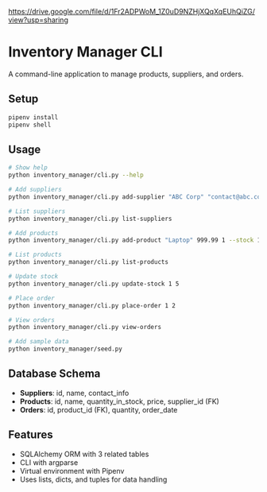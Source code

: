 https://drive.google.com/file/d/1Fr2ADPWoM_1Z0uD9NZHjXQqXqEUhQiZG/view?usp=sharing

# Inventory Manager CLI

A command-line application to manage products, suppliers, and orders.

## Setup

```bash
pipenv install
pipenv shell
```

## Usage

```bash
# Show help
python inventory_manager/cli.py --help

# Add suppliers
python inventory_manager/cli.py add-supplier "ABC Corp" "contact@abc.com"

# List suppliers
python inventory_manager/cli.py list-suppliers

# Add products
python inventory_manager/cli.py add-product "Laptop" 999.99 1 --stock 10

# List products
python inventory_manager/cli.py list-products

# Update stock
python inventory_manager/cli.py update-stock 1 5

# Place order
python inventory_manager/cli.py place-order 1 2

# View orders
python inventory_manager/cli.py view-orders

# Add sample data
python inventory_manager/seed.py
```

## Database Schema

- **Suppliers**: id, name, contact_info
- **Products**: id, name, quantity_in_stock, price, supplier_id (FK)
- **Orders**: id, product_id (FK), quantity, order_date

## Features

- SQLAlchemy ORM with 3 related tables
- CLI with argparse
- Virtual environment with Pipenv
- Uses lists, dicts, and tuples for data handling
